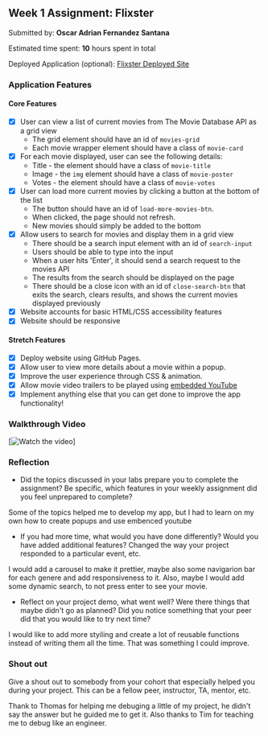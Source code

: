 ## Week 1 Assignment: Flixster

Submitted by: **Oscar Adrian Fernandez Santana**

Estimated time spent: **10** hours spent in total

Deployed Application (optional): [Flixster Deployed Site](ADD_LINK_HERE)

### Application Features

#### Core Features

- [x] User can view a list of current movies from The Movie Database API as a grid view
  - The grid element should have an id of `movies-grid`
  - Each movie wrapper element should have a class of `movie-card`
- [x] For each movie displayed, user can see the following details:
  - Title - the element should have a class of `movie-title`
  - Image - the `img` element should have a class of `movie-poster`
  - Votes - the element should have a class of `movie-votes`
- [x] User can load more current movies by clicking a button at the bottom of the list
  - The button should have an id of `load-more-movies-btn`.
  - When clicked, the page should not refresh.
  - New movies should simply be added to the bottom
- [x] Allow users to search for movies and display them in a grid view
  - There should be a search input element with an id of `search-input`
  - Users should be able to type into the input
  - When a user hits 'Enter', it should send a search request to the movies API
  - The results from the search should be displayed on the page
  - There should be a close icon with an id of `close-search-btn` that exits the search, clears results, and shows the current movies displayed previously
- [x] Website accounts for basic HTML/CSS accessibility features
- [x] Website should be responsive

#### Stretch Features

- [x] Deploy website using GitHub Pages.
- [x] Allow user to view more details about a movie within a popup.
- [x] Improve the user experience through CSS & animation.
- [x] Allow movie video trailers to be played using [embedded YouTube](https://support.google.com/youtube/answer/171780?hl=en)
- [x] Implement anything else that you can get done to improve the app functionality!

### Walkthrough Video

[![Watch the video](https://www.loom.com/share/fe052b6933cc4189ab26bf37e65e8e38)]

### Reflection

- Did the topics discussed in your labs prepare you to complete the assignment? Be specific, which features in your weekly assignment did you feel unprepared to complete?

Some of the topics helped me to develop my app, but I had to learn on my own how to create popups and use embenced youtube

- If you had more time, what would you have done differently? Would you have added additional features? Changed the way your project responded to a particular event, etc.

I would add a carousel to make it prettier, maybe also some navigarion bar for each genere and add responsiveness to it. Also, maybe I would add some dynamic search, to not press enter to see your movie.

- Reflect on your project demo, what went well? Were there things that maybe didn't go as planned? Did you notice something that your peer did that you would like to try next time?

I would like to add more styiling and create a lot of reusable functions instead of writing them all the time. That was something I could improve.

### Shout out

Give a shout out to somebody from your cohort that especially helped you during your project. This can be a fellow peer, instructor, TA, mentor, etc.

Thank to Thomas for helping me debuging a little of my project, he didn't say the answer but he guided me to get it.
Also thanks to Tim for teaching me to debug like an engineer.
